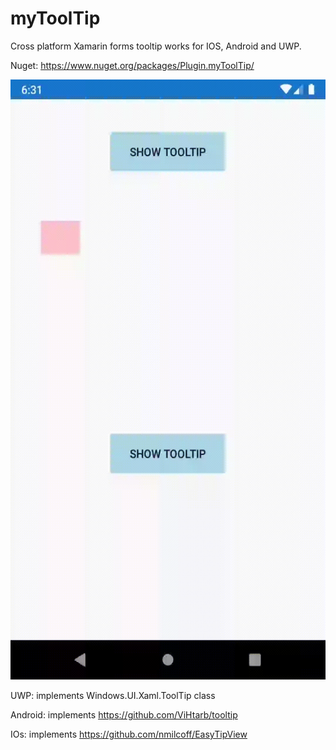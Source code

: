 # myToolTip

Cross platform Xamarin forms tooltip works for IOS, Android and UWP. 

Nuget: https://www.nuget.org/packages/Plugin.myToolTip/

<img src="https://github.com/EmilAlipiev/myToolTip/blob/master/Assets/android.gif" width="540" height="960" />

UWP: implements  Windows.UI.Xaml.ToolTip class

Android: implements https://github.com/ViHtarb/tooltip

IOs: implements https://github.com/nmilcoff/EasyTipView 
